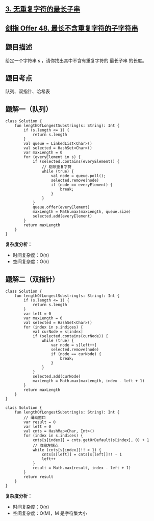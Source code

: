## [3. 无重复字符的最长子串](https://leetcode.cn/problems/longest-substring-without-repeating-characters/)
## [剑指 Offer 48. 最长不含重复字符的子字符串](https://leetcode.cn/problems/zui-chang-bu-han-zhong-fu-zi-fu-de-zi-zi-fu-chuan-lcof/description/?favorite=xb9nqhhg)

## 题目描述

给定一个字符串 s ，请你找出其中不含有重复字符的 最长子串 的长度。

## 题目考点

队列、双指针、哈希表

## 题解一（队列）
 
```
class Solution {
    fun lengthOfLongestSubstring(s: String): Int {
        if (s.length <= 1) {
            return s.length
        }
        val queue = LinkedList<Char>()
        val selected = HashSet<Char>()
        var maxLength = 0
        for (everyElement in s) {
            if (selected.contains(everyElement)) {
                // 剔除重复字符
                while (true) {
                    val node = queue.poll();
                    selected.remove(node)
                    if (node == everyElement) {
                        break;
                    }
                }
            }
            queue.offer(everyElement)
            maxLength = Math.max(maxLength, queue.size)
            selected.add(everyElement)
        }
        return maxLength
    }
}
```

**复杂度分析：**

- 时间复杂度：O(n)
- 空间复杂度：O(n) 

## 题解二（双指针）

```
class Solution {
    fun lengthOfLongestSubstring(s: String): Int {
        if (s.length <= 1) {
            return s.length
        }
        var left = 0
        var maxLength = 0
        val selected = HashSet<Char>()
        for (index in s.indices) {
            val curNode = s[index]
            if (selected.contains(curNode)) {
                while (true) {
                    var node = s[left++]
                    selected.remove(node)
                    if (node == curNode) {
                        break;
                    }
                }
            }
            selected.add(curNode)
            maxLength = Math.max(maxLength, index - left + 1)
        }
        return maxLength
    }
}
```

```
class Solution {
    fun lengthOfLongestSubstring(s: String): Int {
        // 滑动窗口
        var result = 0
        var left = 0
        val cnts = HashMap<Char, Int>()
        for (index in s.indices) {
            cnts[s[index]] = cnts.getOrDefault(s[index], 0) + 1
            // 收缩左端点
            while (cnts[s[index]]!! > 1) {
                cnts[s[left]] = cnts[s[left]]!! - 1
                left++
            }
            result = Math.max(result, index - left + 1)
        }
        return result
    }
}
```


**复杂度分析：**

- 时间复杂度：O(n)
- 空间复杂度：O(M)，M 是字符集大小

